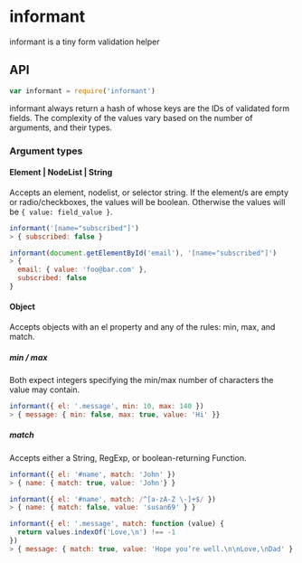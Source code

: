 # informant

informant is a tiny form validation helper

## API
```js
var informant = require('informant')
```

informant always return a hash of whose keys are the IDs of validated form fields. The complexity of the values vary based on the number of arguments, and their types.

### Argument types

#### Element | NodeList | String
Accepts an element, nodelist, or selector string. If the element/s are empty or radio/checkboxes, the values will be boolean. Otherwise the values will be `{ value: field_value }`.

```js
informant('[name="subscribed"]')
> { subscribed: false }

informant(document.getElementById('email'), '[name="subscribed"]')
> {
  email: { value: 'foo@bar.com' },
  subscribed: false
}
```

#### Object
Accepts objects with an el property and any of the rules: min, max, and match.

##### min / max

Both expect integers specifying the min/max number of characters the value may contain.

```js
informant({ el: '.message', min: 10, max: 140 })
> { message: { min: false, max: true, value: 'Hi' }}
```

##### match

Accepts either a String, RegExp, or boolean-returning Function.

```js
informant({ el: '#name', match: 'John' })
> { name: { match: true, value: 'John'} }

informant({ el: '#name', match: /^[a-zA-Z \-]+$/ })
> { name: { match: false, value: 'susan69' } }

informant({ el: '.message', match: function (value) {
  return values.indexOf('Love,\n') !== -1
})
> { message: { match: true, value: 'Hope you’re well.\n\nLove,\nDad' } }
```
